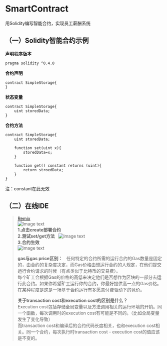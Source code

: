 # SmartContract
用Solidity编写智能合约，实现员工薪酬系统  

## （一）Solidity智能合约示例
**声明程序版本**
```solidity
pragma solidity ^0.4.0
```
**合约声明**
```solidity
contract SimpleStorage{
}
```

**状态变量**
```solidity
contract SimpleStorage{
    uint storedData;
}
```

**合约方法**
```solidity
contract SimpleStorage{
    uint storedData;
    
    function set(uint x){
        storedData=x;
    }
    
    function get() constant returns (uint){
        return stroedData;
    }
}
```
注：constant在此无效

## （二）在线IDE  
> [Remix](http://remix.ethereum.org)  
> ![Image text](https://github.com/NOVA-QY/SmartContract/blob/master/img-folder/1.png)  
> **1.点击create部署合约**  
> **2.测试set/get方法**  
![image text](https://github.com/NOVA-QY/SmartContract/blob/master/img-folder/2.png)  
> **3.合约生效**  
![image text](https://github.com/NOVA-QY/SmartContract/blob/master/img-folder/3.png)
> 
> **gas与gas price区别：**  
任何特定的合约所需的运行合约的Gas数量是固定的，由合约的复杂度决定，而Gas价格由想运行合约的人规定，在他们提交运行合约请求的时候（有点类似于比特币的交易费）。  
每个矿工会根据Gas的价格的高低来决定他们是否想作为区块的一部分去运行此合约。如果你希望矿工运行你的合约，你最好提供高一点的Gas价格。  
在某种程度是这是一场基于合约运行有多愿意付费驱动下的竞价。  
> 
> **关于transaction cost和execution cost的区别是什么？**  
Execution cost包括存储全局变量以及方法调用相关的运行环境的开销。同一个函数，每次调用时的execution cost有可能是不同的。（比如全局变量发生了变化导致）  
而transaction cost和编译后的合约代码长度相关，也和execution cost相关。同一个合约，每次执行时transaction cost - execution cost的值应该是不变的。  


